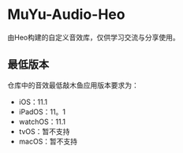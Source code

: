 # MuYu-Audio-Heo

由Heo构建的自定义音效库，仅供学习交流与分享使用。

## 最低版本

仓库中的音效最低敲木鱼应用版本要求为：

- iOS：11.1
- iPadOS：11。1
- watchOS：11.1
- tvOS：暂不支持
- macOS：暂不支持
